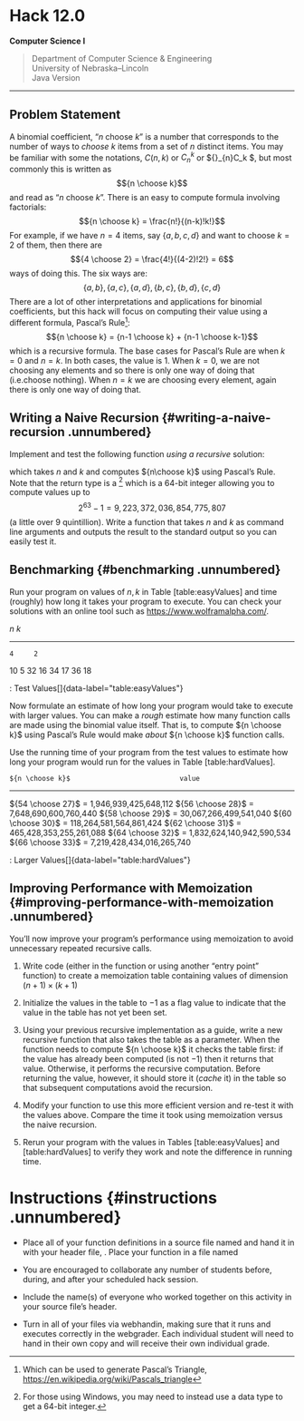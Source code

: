 
# Hack 12.0
**Computer Science I**
> Department of Computer Science & Engineering  
> University of Nebraska–Lincoln  
> Java Version
------------------------------------------------------------------------

## Problem Statement

A binomial coefficient, “$n$ choose $k$” is a number that corresponds to
the number of ways to *choose* $k$ items from a set of $n$ distinct
items. You may be familiar with some the notations, $C(n,k)$ or $C_n^k$
or ${}_{n}C_k $, but most commonly this is written as $${n \choose k}$$
and read as “$n$ choose $k$”. There is an easy to compute formula
involving factorials: $${n \choose k} = \frac{n!}{(n-k)!k!}$$ For
example, if we have $n = 4$ items, say $\{a, b, c, d\}$ and want to
choose $k=2$ of them, then there are
$${4 \choose 2} = \frac{4!}{(4-2)!2!} = 6$$ ways of doing this. The six
ways are: $$\{a, b\}, \{a, c\}, \{a, d\}, \{b, c\}, \{b, d\}, \{c, d\}$$
There are a lot of other interpretations and applications for binomial
coefficients, but this hack will focus on computing their value using a
different formula, Pascal’s Rule[^1]:
$${n \choose k} = {n-1 \choose k} + {n-1 \choose k-1}$$ which is a
recursive formula. The base cases for Pascal’s Rule are when $k = 0$ and
$n = k$. In both cases, the value is 1. When $k = 0$, we are not
choosing any elements and so there is only one way of doing that
(i.e.choose nothing). When $n = k$ we are choosing every element, again
there is only one way of doing that.

Writing a Naive Recursion {#writing-a-naive-recursion .unnumbered}
-------------------------

Implement and test the following function *using a recursive* solution:

which takes $n$ and $k$ and computes ${n\choose k}$ using Pascal’s Rule.
Note that the return type is a [^2] which is a 64-bit integer allowing
you to compute values up to $$2^{63}-1 = 9,223,372,036,854,775,807$$ (a
little over 9 quintillion). Write a function that takes $n$ and $k$ as
command line arguments and outputs the result to the standard output so
you can easily test it.

Benchmarking {#benchmarking .unnumbered}
------------

Run your program on values of $n, k$ in Table \[table:easyValues\] and
time (roughly) how long it takes your program to execute. You can check
your solutions with an online tool such as
<https://www.wolframalpha.com/>.

   $n$   $k$
  ----- -----
    4     2
   10     5
   32    16
   34    17
   36    18

  : Test Values[]{data-label="table:easyValues"}

Now formulate an estimate of how long your program would take to execute
with larger values. You can make a *rough* estimate how many function
calls are made using the binomial value itself. That is, to compute
${n \choose k}$ using Pascal’s Rule would make *about* ${n \choose k}$
function calls.

Use the running time of your program from the test values to estimate
how long your program would run for the values in Table
\[table:hardValues\].

    ${n \choose k}$                           value
  ------------------- -----------------------------
   ${54 \choose 27}$        = 1,946,939,425,648,112
   ${56 \choose 28}$        = 7,648,690,600,760,440
   ${58 \choose 29}$       = 30,067,266,499,541,040
   ${60 \choose 30}$      = 118,264,581,564,861,424
   ${62 \choose 31}$      = 465,428,353,255,261,088
   ${64 \choose 32}$    = 1,832,624,140,942,590,534
   ${66 \choose 33}$    = 7,219,428,434,016,265,740

  : Larger Values[]{data-label="table:hardValues"}

Improving Performance with Memoization {#improving-performance-with-memoization .unnumbered}
--------------------------------------

You’ll now improve your program’s performance using memoization to avoid
unnecessary repeated recursive calls.

1.  Write code (either in the function or using another “entry point”
    function) to create a memoization table containing values of
    dimension $(n+1) \times (k+1)$

2.  Initialize the values in the table to $-1$ as a flag value to
    indicate that the value in the table has not yet been set.

3.  Using your previous recursive implementation as a guide, write a new
    recursive function that also takes the table as a parameter. When
    the function needs to compute ${n \choose k}$ it checks the table
    first: if the value has already been computed (is not $-1$) then it
    returns that value. Otherwise, it performs the recursive
    computation. Before returning the value, however, it should store it
    (*cache* it) in the table so that subsequent computations avoid the
    recursion.

4.  Modify your function to use this more efficient version and re-test
    it with the values above. Compare the time it took using memoization
    versus the naive recursion.

5.  Rerun your program with the values in Tables \[table:easyValues\]
    and \[table:hardValues\] to verify they work and note the difference
    in running time.

Instructions {#instructions .unnumbered}
============

-   Place all of your function definitions in a source file named and
    hand it in with your header file, . Place your function in a file
    named

-   You are encouraged to collaborate any number of students before,
    during, and after your scheduled hack session.

-   Include the name(s) of everyone who worked together on this activity
    in your source file’s header.

-   Turn in all of your files via webhandin, making sure that it runs
    and executes correctly in the webgrader. Each individual student
    will need to hand in their own copy and will receive their own
    individual grade.

[^1]: Which can be used to generate Pascal’s Triangle,
    <https://en.wikipedia.org/wiki/Pascals_triangle>

[^2]: For those using Windows, you may need to instead use a data type
    to get a 64-bit integer.
